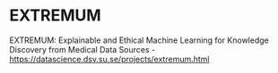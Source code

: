 # EXTREMUM
EXTREMUM: Explainable and Ethical Machine Learning for Knowledge Discovery from Medical Data Sources - https://datascience.dsv.su.se/projects/extremum.html
